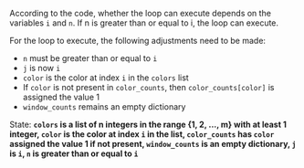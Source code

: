 According to the code, whether the loop can execute depends on the variables `i` and `n`. If n is greater than or equal to i, the loop can execute. 

For the loop to execute, the following adjustments need to be made:
- `n` must be greater than or equal to `i`
- `j` is now `i`
- `color` is the color at index `i` in the `colors` list
- If `color` is not present in `color_counts`, then `color_counts[color]` is assigned the value 1
- `window_counts` remains an empty dictionary

State: **`colors` is a list of n integers in the range {1, 2, ..., m} with at least 1 integer, `color` is the color at index `i` in the list, `color_counts` has `color` assigned the value 1 if not present, `window_counts` is an empty dictionary, `j` is `i`, `n` is greater than or equal to `i`**